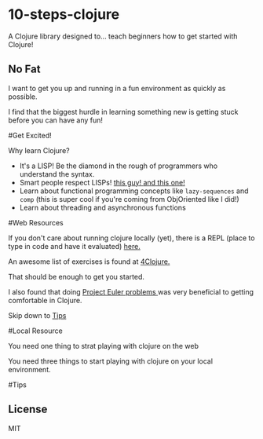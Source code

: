 # 10-steps-clojure

A Clojure library designed to... teach beginners how to get started with Clojure! 

## No Fat

I want to get you up and running in a fun environment as quickly as possible.

I find that the biggest hurdle in learning something new is getting stuck before you can have any fun!

#Get Excited!

Why learn Clojure?

  * It's a LISP! Be the diamond in the rough of programmers who understand the syntax.
  * Smart people respect LISPs! [ this guy! ](http://www.paulgraham.com/avg.html) [ and this one! ](http://blog.bigml.com/2013/06/21/clojure-based-machine-learning/)
  * Learn about functional programming concepts like `lazy-sequences` and `comp` (this is super cool if you're coming from ObjOriented like I did!)
  * Learn about threading and asynchronous functions
  

#Web Resources

If you don't care about running clojure locally (yet), there is a REPL (place to type in code and have it evaluated) [here.](http://www.tryclj.com/)

An awesome list of exercises is found at [4Clojure.](http://www.4clojure.com/problems)

That should be enough to get you started.

I also found that doing [ Project Euler problems ](https://projecteuler.net/archives) was very beneficial to getting comfortable in Clojure.

Skip down to [Tips](#tips)

#Local Resource

You need one thing to strat playing with clojure on the web

You need three things to start playing with clojure on your local environment.


#Tips




## License
MIT

